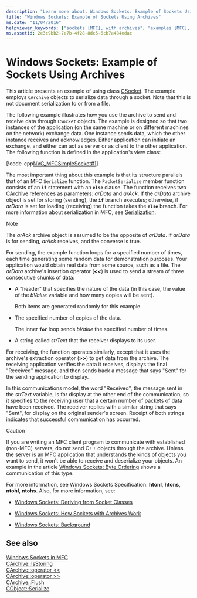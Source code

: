 ```yaml
---
description: "Learn more about: Windows Sockets: Example of Sockets Using Archives"
title: "Windows Sockets: Example of Sockets Using Archives"
ms.date: "11/04/2016"
helpviewer_keywords: ["sockets [MFC], with archives", "examples [MFC], Windows Sockets", "Windows Sockets [MFC], with archives"]
ms.assetid: 2e3c9bb2-7e7b-4f28-8dc5-6cb7a484edac
---
```

# Windows Sockets: Example of Sockets Using Archives

This article presents an example of using class [CSocket](../mfc/reference/csocket-class.md). The example employs `CArchive` objects to serialize data through a socket. Note that this is not document serialization to or from a file.

The following example illustrates how you use the archive to send and receive data through `CSocket` objects. The example is designed so that two instances of the application (on the same machine or on different machines on the network) exchange data. One instance sends data, which the other instance receives and acknowledges. Either application can initiate an exchange, and either can act as server or as client to the other application. The following function is defined in the application's view class:

[!code-cpp[NVC_MFCSimpleSocket#1](../mfc/codesnippet/cpp/windows-sockets-example-of-sockets-using-archives_1.cpp)]

The most important thing about this example is that its structure parallels that of an MFC `Serialize` function. The `PacketSerialize` member function consists of an **`if`** statement with an **`else`** clause. The function receives two [CArchive](../mfc/reference/carchive-class.md) references as parameters: *arData* and *arAck*. If the *arData* archive object is set for storing (sending), the **`if`** branch executes; otherwise, if *arData* is set for loading (receiving) the function takes the **`else`** branch. For more information about serialization in MFC, see [Serialization](../mfc/how-to-make-a-type-safe-collection.md).

> [!NOTE]
> The *arAck* archive object is assumed to be the opposite of *arData*. If *arData* is for sending, *arAck* receives, and the converse is true.

For sending, the example function loops for a specified number of times, each time generating some random data for demonstration purposes. Your application would obtain real data from some source, such as a file. The *arData* archive's insertion operator (**<<**) is used to send a stream of three consecutive chunks of data:

- A "header" that specifies the nature of the data (in this case, the value of the *bValue* variable and how many copies will be sent).

   Both items are generated randomly for this example.

- The specified number of copies of the data.

   The inner **`for`** loop sends *bValue* the specified number of times.

- A string called *strText* that the receiver displays to its user.

For receiving, the function operates similarly, except that it uses the archive's extraction operator (**>>**) to get data from the archive. The receiving application verifies the data it receives, displays the final "Received" message, and then sends back a message that says "Sent" for the sending application to display.

In this communications model, the word "Received", the message sent in the *strText* variable, is for display at the other end of the communication, so it specifies to the receiving user that a certain number of packets of data have been received. The receiver replies with a similar string that says "Sent", for display on the original sender's screen. Receipt of both strings indicates that successful communication has occurred.

> [!CAUTION]
> If you are writing an MFC client program to communicate with established (non-MFC) servers, do not send C++ objects through the archive. Unless the server is an MFC application that understands the kinds of objects you want to send, it won't be able to receive and deserialize your objects. An example in the article [Windows Sockets: Byte Ordering](../mfc/windows-sockets-byte-ordering.md) shows a communication of this type.

For more information, see Windows Sockets Specification: **htonl**, **htons**, **ntohl**, **ntohs**. Also, for more information, see:

- [Windows Sockets: Deriving from Socket Classes](../mfc/windows-sockets-deriving-from-socket-classes.md)

- [Windows Sockets: How Sockets with Archives Work](../mfc/windows-sockets-how-sockets-with-archives-work.md)

- [Windows Sockets: Background](../mfc/windows-sockets-background.md)

## See also

[Windows Sockets in MFC](../mfc/windows-sockets-in-mfc.md)<br/>
[CArchive::IsStoring](../mfc/reference/carchive-class.md#isstoring)<br/>
[CArchive::operator <<](../mfc/reference/carchive-class.md#operator_lt_lt)<br/>
[CArchive::operator >>](../mfc/reference/carchive-class.md#operator_gt_gt)<br/>
[CArchive::Flush](../mfc/reference/carchive-class.md#flush)<br/>
[CObject::Serialize](../mfc/reference/cobject-class.md#serialize)
